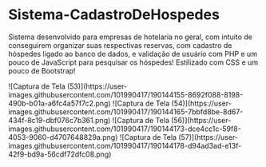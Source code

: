 # Sistema-CadastroDeHospedes
Sistema desenvolvido para empresas de hotelaria no geral, com intuito de conseguirem organizar suas respectivas reservas, com cadastro de hóspedes ligado ao banco de dados, e validação de usuário com PHP e um pouco de JavaScript para pesquisar os hóspedes! Estilizado com CSS e um pouco de Bootstrap!

<div width="300px">
![Captura de Tela (53)](https://user-images.githubusercontent.com/101990417/190144155-8692f088-8198-490b-b01a-a6fc4a57f7c2.png)
![Captura de Tela (54)](https://user-images.githubusercontent.com/101990417/190144165-7bbfd8be-8d67-434f-8c19-dbf076c7b361.png)
![Captura de Tela (56)](https://user-images.githubusercontent.com/101990417/190144173-dce4cc1c-59f8-4053-9060-d4707648829a.png)
![Captura de Tela (57)](https://user-images.githubusercontent.com/101990417/190144178-d94ad3ad-e13f-42f9-bd9a-56cdf72dfc08.png)

</div

